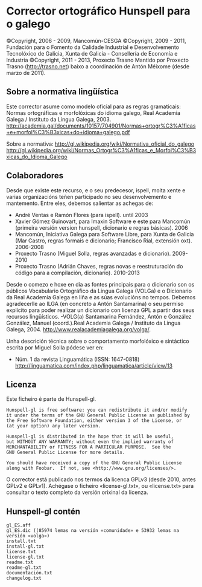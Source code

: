 Corrector ortográfico Hunspell para o galego
============================================
©Copyright, 2006 - 2009, Mancomún-CESGA
©Copyright, 2009 - 2011, Fundación para o Fomento da Calidade Industrial e Desenvolvemento Tecnolóxico de Galicia, Xunta de Galicia - Consellería de Economía e Industria
©Copyright, 2011 - 2013, Proxecto Trasno
Mantido por Proxecto Trasno (http://trasno.net) baixo a coordinación de Antón Méixome (desde marzo de 2011).

Sobre a normativa lingüística
-----------------------------
Este corrector asume como modelo oficial para as regras gramaticais: Normas ortográficas e morfolóxicas do idioma galego, Real Academia Galega / Instituto da Lingua Galega, 2003. http://academia.gal/documents/10157/704901/Normas+ortogr%C3%A1ficas+e+morfol%C3%B3xicas+do+idioma+galego.pdf

 Sobre a normativa:
  http://gl.wikipedia.org/wiki/Normativa_oficial_do_galego
  http://gl.wikipedia.org/wiki/Normas_Ortogr%C3%A1ficas_e_Morfol%C3%B3xicas_do_Idioma_Galego

Colaboradores
--------------
Desde que existe este recurso, e o seu predecesor, ispell, moita xente e varias organizacións teñen participado no seu desenvolvemento e mantemento. Entre eles, debemos salientar as achegas de:

- André Ventas e Ramón Flores (para ispell). until 2003
- Xavier Gómez Guinovart, para Imaxin Software e este para Mancomún (primeira versión version hunspell, dicionario e regras básicas). 2006
- Mancomún, Iniciativa Galega para Software Libre, para Xunta de Galicia (Mar Castro, regras formais e dicionario; Francisco Rial, extensión oxt). 2006-2008
- Proxecto Trasno (Miguel Solla, regras avanzadas e dicionario). 2009-2010
- Proxecto Trasno (Adrián Chaves, regras novas e reestruturación do código para a compilación, dicionario). 2010-2013

Desde o comezo e hoxe en día as fontes principais para o dicionario son os públicos 
Vocabulario Ortográfico da Lingua Galega (VOLGa) e o Dicionario da Real Academia Galega en liña e as súas evolucións no tempos. Debemos agradecerlle ao ILGA (en concreto a Antón Santamarina) o seu permiso explícito para poder realizar un dicionario con licenza GPL a partir dos seus recursos lingüísticos.
  -VOLG(a) Santamarina Fernández, Antón e González González, Manuel (coord.).Real Academia Galega / Instituto da Lingua Galega, 2004. http://www.realacademiagalega.org/volga/. 

Unha descrición técnica sobre o comportamento morfolóxico e sintáctico escrita por Miguel Solla pódese ver en:
  - Núm. 1 da revista Linguamática (ISSN: 1647-0818) http://linguamatica.com/index.php/linguamatica/article/view/13

Licenza
-------
Este ficheiro é parte de Hunspell-gl.

    Hunspell-gl is free software: you can redistribute it and/or modify
    it under the terms of the GNU General Public License as published by
    the Free Software Foundation, either version 3 of the License, or
    (at your option) any later version.

    Hunspell-gl is distributed in the hope that it will be useful,
    but WITHOUT ANY WARRANTY; without even the implied warranty of
    MERCHANTABILITY or FITNESS FOR A PARTICULAR PURPOSE.  See the
    GNU General Public License for more details.

    You should have received a copy of the GNU General Public License
    along with Foobar.  If not, see <http://www.gnu.org/licenses/>.

O corrector está publicado nos termos da licenca GPLv3 (desde 2010, antes GPLv2 e GPLv1). Achégase o ficheiro «license-gl.txt», ou «license.txt» para consultar o texto completo da versión orixinal da licenza.

Hunspell-gl contén
--------------------
	gl_ES.aff
	gl_ES.dic ((85974 lemas na versión «comunidade» e 53932 lemas na versión «volga»)
	install.txt
	install-gl.txt
	license.txt
	license-gl.txt
	readme.txt
	readme-gl.txt
	documentación.txt
	changelog.txt


